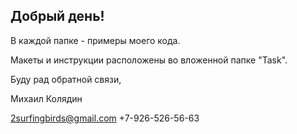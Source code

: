 ## Добрый день!


В каждой папке - примеры моего кода. 

Макеты и инструкции расположены во вложенной папке "Task".

Буду рад обратной связи,

Михаил Колядин

2surfingbirds@gmail.com
+7-926-526-56-63
